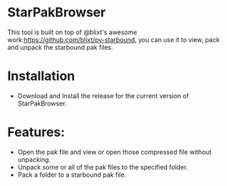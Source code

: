 # StarPakBrowser
This tool is built on top of @blixt's awesome work:https://github.com/blixt/py-starbound, you can use it to view, pack and unpack the starbound pak files.
# Installation
* Download and Install the release for the current version of StarPakBrowser.
# Features:
* Open the pak file and view or open those compressed file without unpacking.  
* Unpack some or all of the pak files to the specified folder.  
* Pack a folder to a starbound pak file.

